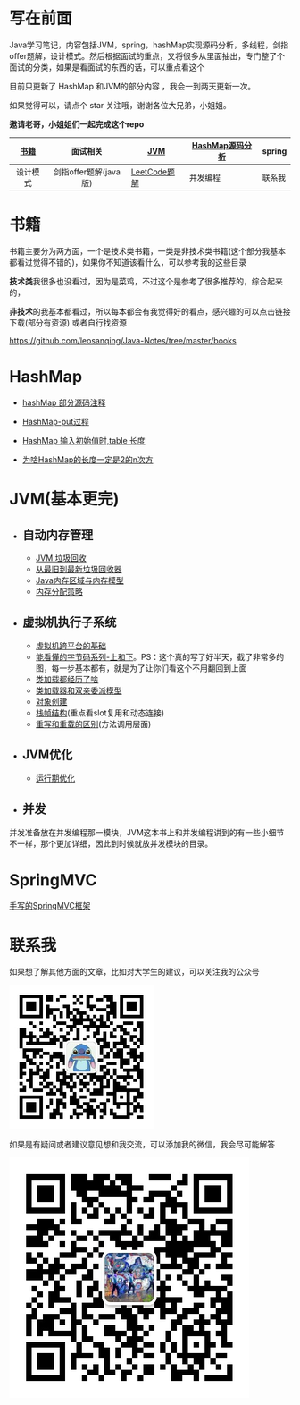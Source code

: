 # 写在前面
Java学习笔记，内容包括JVM，spring，hashMap实现源码分析，多线程，剑指offer题解，设计模式。然后根据面试的重点，又将很多从里面抽出，专门整了个面试的分类，如果是看面试的东西的话，可以重点看这个

目前只更新了 HashMap 和JVM的部分内容 ，我会一到两天更新一次。

如果觉得可以，请点个 star 关注哦，谢谢各位大兄弟，小姐姐。

**邀请老哥，小姐姐们一起完成这个repo**

|  [书籍](https://github.com/leosanqing/Java-Notes/tree/master/books)  |   面试相关    | [JVM](https://github.com/leosanqing/Java-Notes/tree/master/JVM) | [HashMap源码分析](https://github.com/leosanqing/Java-Notes/tree/master/hashMap) | spring |
| :------: | :-----------: | ------ | --------------- | ------ |
| 设计模式 | 剑指offer题解(java版) | [LeetCode题解](https://github.com/leosanqing/Java-Notes/tree/master/LeetCode) | 并发编程 | 联系我 |

# 书籍

书籍主要分为两方面，一个是技术类书籍，一类是非技术类书籍(这个部分我基本都看过觉得不错的)，如果你不知道该看什么，可以参考我的这些目录

**技术类**我很多也没看过，因为是菜鸡，不过这个是参考了很多推荐的，综合起来的，

**非技术**的我基本都看过，所以每本都会有我觉得好的看点，感兴趣的可以点击链接下载(部分有资源) 或者自行找资源

https://github.com/leosanqing/Java-Notes/tree/master/books

# HashMap

- [hashMap 部分源码注释](<https://github.com/leosanqing/Java-Notes/blob/master/Struct/hashMapDemo/src/MyHashMap.java>)

- [HashMap-put过程](https://github.com/leosanqing/Java-Notes/blob/master/hashMap/HashMap%E5%88%86%E6%9E%90.md)

- [HashMap 输入初始值时,table 长度](https://github.com/leosanqing/Java-Notes/blob/master/hashMap/table%E9%95%BF%E5%BA%A6%E5%88%B0%E5%BA%95%E6%98%AF%E5%A4%9A%E5%B0%91.md)

- [为啥HashMap的长度一定是2的n次方](https://github.com/leosanqing/Java-Notes/blob/master/hashMap/%E4%B8%BA%E5%95%A5HashMap%E7%9A%84%E9%95%BF%E5%BA%A6%E4%B8%80%E5%AE%9A%E6%98%AF2%E7%9A%84n%E6%AC%A1%E6%96%B9.md)

# JVM(基本更完)

- ## 自动内存管理

  - [JVM 垃圾回收](https://github.com/leosanqing/Java-Notes/blob/master/JVM/JVM%E5%9E%83%E5%9C%BE%E5%9B%9E%E6%94%B6.md)
  - [从最旧到最新垃圾回收器](https://github.com/leosanqing/Java-Notes/blob/master/JVM/%E5%9E%83%E5%9C%BE%E5%9B%9E%E6%94%B6%E5%99%A8/%E5%9E%83%E5%9C%BE%E5%9B%9E%E6%94%B6%E5%99%A8.md)
  - [Java内存区域与内存模型](https://github.com/leosanqing/Java-Notes/blob/master/JVM/Java%E5%86%85%E5%AD%98%E5%8C%BA%E5%9F%9F/Java%E5%86%85%E5%AD%98%E5%8C%BA%E5%9F%9F.md)
  - [内存分配策略](https://github.com/leosanqing/Java-Notes/blob/master/JVM/%E5%86%85%E5%AD%98%E5%88%86%E9%85%8D%E7%AD%96%E7%95%A5/%E5%86%85%E5%AD%98%E5%88%86%E9%85%8D%E7%AD%96%E7%95%A5.md)

- ## 虚拟机执行子系统

  - [虚拟机跨平台的基础](https://github.com/leosanqing/Java-Notes/blob/master/JVM/%E8%99%9A%E6%8B%9F%E6%9C%BA%E6%89%A7%E8%A1%8C%E5%AD%90%E7%B3%BB%E7%BB%9F/java%E5%A6%82%E4%BD%95%E5%AE%9E%E7%8E%B0%E8%B7%A8%E5%B9%B3%E5%8F%B0/java%E5%A6%82%E4%BD%95%E5%AE%9E%E7%8E%B0%E8%B7%A8%E5%B9%B3%E5%8F%B0.md)
  - [能看懂的字节码系列-上和下](https://github.com/leosanqing/Java-Notes/blob/master/JVM/%E8%99%9A%E6%8B%9F%E6%9C%BA%E6%89%A7%E8%A1%8C%E5%AD%90%E7%B3%BB%E7%BB%9F/%E5%AD%97%E8%8A%82%E7%A0%81%E6%96%87%E4%BB%B6%E7%BB%93%E6%9E%84/%E8%83%BD%E7%9C%8B%E6%87%82%E7%9A%84%E5%AD%97%E8%8A%82%E7%A0%81-%E4%B8%8A.md)。PS：这个真的写了好半天，截了非常多的图，每一步基本都有，就是为了让你们看这个不用翻回到上面
  - [类加载都经历了啥](https://github.com/leosanqing/Java-Notes/blob/master/JVM/%E8%99%9A%E6%8B%9F%E6%9C%BA%E6%89%A7%E8%A1%8C%E5%AD%90%E7%B3%BB%E7%BB%9F/%E7%B1%BB%E5%8A%A0%E8%BD%BD%E8%BF%87%E7%A8%8B/%E7%B1%BB%E5%8A%A0%E8%BD%BD.md)
  - [类加载器和双亲委派模型](https://github.com/leosanqing/Java-Notes/blob/master/JVM/%E8%99%9A%E6%8B%9F%E6%9C%BA%E6%89%A7%E8%A1%8C%E5%AD%90%E7%B3%BB%E7%BB%9F/%E7%B1%BB%E5%8A%A0%E8%BD%BD%E5%99%A8%E5%92%8C%E5%8F%8C%E4%BA%B2%E5%A7%94%E6%B4%BE%E6%A8%A1%E5%9E%8B/%E7%B1%BB%E5%8A%A0%E8%BD%BD%E5%99%A8%E5%92%8C%E5%8F%8C%E4%BA%B2%E5%A7%94%E6%B4%BE%E6%A8%A1%E5%9E%8B.md)
  - [对象创建](<https://github.com/leosanqing/Java-Notes/blob/master/JVM/%E5%AF%B9%E8%B1%A1%E5%88%9B%E5%BB%BA/%E5%AF%B9%E8%B1%A1%E7%9A%84%E5%88%9B%E5%BB%BA.md>)
  - [栈帧结构](https://github.com/leosanqing/Java-Notes/blob/master/JVM/%E8%99%9A%E6%8B%9F%E6%9C%BA%E6%89%A7%E8%A1%8C%E5%AD%90%E7%B3%BB%E7%BB%9F/%E6%A0%88%E5%B8%A7%E7%BB%93%E6%9E%84/%E6%A0%88%E5%B8%A7%E7%BB%93%E6%9E%84.md)(重点看slot复用和动态连接)
  - [重写和重载的区别](https://github.com/leosanqing/Java-Notes/blob/master/JVM/%E8%99%9A%E6%8B%9F%E6%9C%BA%E6%89%A7%E8%A1%8C%E5%AD%90%E7%B3%BB%E7%BB%9F/%E6%96%B9%E6%B3%95%E8%B0%83%E7%94%A8/%E6%96%B9%E6%B3%95%E8%B0%83%E7%94%A8.md)(方法调用层面)

- ## JVM优化

  - [运行期优化](https://github.com/leosanqing/Java-Notes/blob/master/JVM/%E7%A8%8B%E5%BA%8F%E7%BC%96%E8%AF%91%E4%B8%8E%E4%BB%A3%E7%A0%81%E4%BC%98%E5%8C%96/%E8%BF%90%E8%A1%8C%E6%9C%9F%E4%BC%98%E5%8C%96/%E8%BF%90%E8%A1%8C%E6%9C%9F%E4%BC%98%E5%8C%96.md)

- ## 并发


并发准备放在并发编程那一模块，JVM这本书上和并发编程讲到的有一些小细节不一样，那个更加详细，因此到时候就放并发模块的目录。



# SpringMVC

[手写的SpringMVC框架](https://github.com/leosanqing/Java-Notes/tree/master/spring/my-spring05)
# 联系我

如果想了解其他方面的文章，比如对大学生的建议，可以关注我的公众号

![](img/qrcode_for_gh_bcf090f6797b_258.jpg)

如果是有疑问或者建议意见想和我交流，可以添加我的微信，我会尽可能解答

![](img/WechatIMG1.jpeg)
